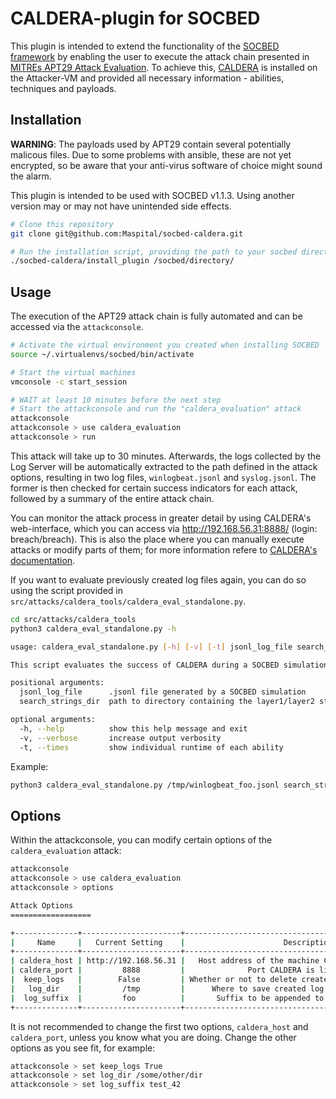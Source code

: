 # CALDERA-plugin for SOCBED

This plugin is intended to extend the functionality of the [SOCBED framework](https://github.com/fkie-cad/socbed) by enabling the user to execute the attack chain presented in [MITREs APT29 Attack Evaluation](https://attackevals.mitre-engenuity.org/enterprise/apt29/).
To achieve this, [CALDERA](https://github.com/mitre/caldera) is installed on the Attacker-VM and provided all necessary information - abilities, techniques and payloads.

## Installation

**WARNING**: The payloads used by APT29 contain several potentially malicous files.
Due to some problems with ansible, these are not yet encrypted, so be aware that your anti-virus software of choice might sound the alarm.


This plugin is intended to be used with SOCBED v1.1.3.
Using another version may or may not have unintended side effects.
```sh
# Clone this repository
git clone git@github.com:Maspital/socbed-caldera.git

# Run the installation script, providing the path to your socbed directory
./socbed-caldera/install_plugin /socbed/directory/
```

## Usage

The execution of the APT29 attack chain is fully automated and can be accessed via the `attackconsole`.
```sh
# Activate the virtual environment you created when installing SOCBED
source ~/.virtualenvs/socbed/bin/activate

# Start the virtual machines
vmconsole -c start_session

# WAIT at least 10 minutes before the next step
# Start the attackconsole and run the "caldera_evaluation" attack
attackconsole
attackconsole > use caldera_evaluation
attackconsole > run
```
This attack will take up to 30 minutes.
Afterwards, the logs collected by the Log Server will be automatically extracted to the path defined in the attack options, resulting in two log files, `winlogbeat.jsonl` and `syslog.jsonl`.
The former is then checked for certain success indicators for each attack, followed by a summary of the entire attack chain.

You can monitor the attack process in greater detail by using CALDERA's web-interface, which you can access via http://192.168.56.31:8888/ (login: breach/breach). This is also the place where you can manually execute attacks or modify parts of them; for more information refere to [CALDERA's documentation](https://caldera.readthedocs.io/en/3.0.0/).

If you want to evaluate previously created log files again, you can do so using the script provided in `src/attacks/caldera_tools/caldera_eval_standalone.py`.
```sh
cd src/attacks/caldera_tools
python3 caldera_eval_standalone.py -h

usage: caldera_eval_standalone.py [-h] [-v] [-t] jsonl_log_file search_strings_dir

This script evaluates the success of CALDERA during a SOCBED simulation.

positional arguments:
  jsonl_log_file      .jsonl file generated by a SOCBED simulation
  search_strings_dir  path to directory containing the layer1/layer2 strings for each ability

optional arguments:
  -h, --help          show this help message and exit
  -v, --verbose       increase output verbosity
  -t, --times         show individual runtime of each ability
```
Example:
```sh
python3 caldera_eval_standalone.py /tmp/winlogbeat_foo.jsonl search_strings/
```

## Options

Within the attackconsole, you can modify certain options of the `caldera_evaluation` attack:
```sh
attackconsole
attackconsole > use caldera_evaluation
attackconsole > options

Attack Options
==================

+--------------+----------------------+-------------------------------------------------------+
|     Name     |   Current Setting    |                      Description                      |
+--------------+----------------------+-------------------------------------------------------+
| caldera_host | http://192.168.56.31 |   Host address of the machine CALDERA is running on   |
| caldera_port |         8888         |              Port CALDERA is listening on             |
|  keep_logs   |        False         | Whether or not to delete created log files afterwards |
|   log_dir    |         /tmp         |      Where to save created log files (full path)      |
|  log_suffix  |         foo          |       Suffix to be appended to created log files      |
+--------------+----------------------+-------------------------------------------------------+
```
It is not recommended to change the first two options, `caldera_host` and `caldera_port`, unless you know what you are doing.
Change the other options as you see fit, for example:
```sh
attackconsole > set keep_logs True
attackconsole > set log_dir /some/other/dir
attackconsole > set log_suffix test_42
```
